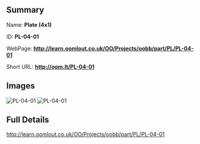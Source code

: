 

## Summary
 
Name: __Plate (4x1)__

ID: __PL-04-01__

WebPage: __http://learn.oomlout.co.uk/OO/Projects/oobb/part/PL/PL-04-01__

Short URL: __http://oom.lt/PL-04-01__


## Images
![PL-04-01](http://oomlout.com/oobb-gen/parts/PL/PL-04-01/PL-04-01_01_420.jpg)
![PL-04-01](http://oomlout.com/oobb-gen/parts/PL/PL-04-01/PL-04-01_420.png)




## Full Details

 http://learn.oomlout.co.uk/OO/Projects/oobb/part/PL/PL-04-01

